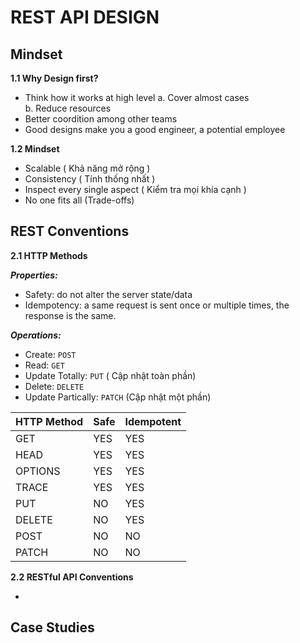# REST API DESIGN

## Mindset

**1.1 Why Design first?**

- Think how it works at high level
  a. Cover almost cases<br>
  b. Reduce resources
- Better coordition among other teams
- Good designs make you a good engineer, a potential employee

**1.2 Mindset**

- Scalable ( Khả năng mở rộng )
- Consistency ( Tính thống nhất )
- Inspect every single aspect ( Kiểm tra mọi khía cạnh )
- No one fits all (Trade-offs)

## REST Conventions

**2.1 HTTP Methods**

**_Properties:_**

- Safety: do not alter the server state/data
- Idempotency: a same request is sent once or multiple times, the response is the same.

**_Operations:_**

- Create: `POST`
- Read: `GET`
- Update Totally: `PUT` ( Cập nhật toàn phần)
- Delete: `DELETE`
- Update Partically: `PATCH` (Cập nhật một phần)

| HTTP Method | Safe | Idempotent |
| :---------- | :--- | :--------- |
| GET         | YES  | YES        |
| HEAD        | YES  | YES        |
| OPTIONS     | YES  | YES        |
| TRACE       | YES  | YES        |
| PUT         | NO   | YES        |
| DELETE      | NO   | YES        |
| POST        | NO   | NO         |
| PATCH       | NO   | NO         |

**2.2 RESTful API Conventions**

-

## Case Studies
